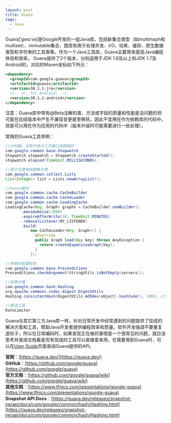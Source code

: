 ```yaml
---
layout: post
title: Guava
tags:
  - Java
---
```


Guava[ˈɡwɑːvə]是Google开发的一组Java库，包括新集合类型（如multimaph和multiset）、immutable集合、图库和用于处理并发、I/O、哈希、缓存、原生数据类型和字符串的工具类等。作为一个Java工具库，Guava主要用来提高Java编程体验和效率。
Guava提供了2个版本，分别适用于JDK 1.8及以上和JDK 1.7及Android的，对应的Maven坐标如下所示：  

```xml
<dependency>
  <groupId>com.google.guava</groupId>
  <artifactId>guava</artifactId>
  <version>30.1.1-jre</version>
  <!-- or, for Android: -->
  <version>30.1.1-android</version>
</dependency>
```
注意：Guava库中带有@Beta注解的类、方法或字段的质量和性能是没问题的但可能在后续版本中产生不兼容变更甚至移除，因此不宜用在作为依赖库的代码中，但是可以用在作为应用的代码中（版本升级时可能需要进行一些处理）。  

常用的Guava工具举例：  
```java
//计时器，可用于统计三方接口调用耗时
com.google.common.base.Stopwatch
Stopwatch stopwatch = Stopwatch.createStarted();
stopwatch.elapsed(TimeUnit.MILLISECONDS);

//用于方便地创建集合类
com.google.common.collect.Lists
List<Integer> list = Lists.newArrayList();

//Guava缓存
com.google.common.cache.CacheBuilder
com.google.common.cache.CacheLoader
com.google.common.cache.LoadingCache
LoadingCache<Key, Graph> graphs = CacheBuilder.newBuilder()
       .maximumSize(1000)
       .expireAfterWrite(10, TimeUnit.MINUTES)
       .removalListener(MY_LISTENER)
       .build(
           new CacheLoader<Key, Graph>() {
             @Override
             public Graph load(Key key) throws AnyException {
               return createExpensiveGraph(key);
             }
           });

//参数的前置校验
com.google.common.base.Preconditions
Preconditions.checkArgument(StringUtils.isNotEmpty(servers));

//哈希分桶
com.google.common.hash.Hashing
org.apache.commons.codec.digest.DigestUtils
Hashing.consistentHash(DigestUtils.md5Hex(object).hashCode(), 100); //https://en.wikipedia.org/wiki/Consistent_hashing

//限流工具
RateLimiter
```

Guava与其它第三方Java库一样，针对日常开发中经常遇到的问题提供了现成的解决方案和工具，帮助Java开发者提供编程效率和质量。软件开发强调不要重复造轮子，所以在日常编码时，如果发现正在做的事情是一个很常见的问题，就应该思考并查阅文档看是否有现成的工具可以直接拿来用。在需要用到Guava时，可以在[User Guide](https://github.com/google/guava/wiki)页面查阅Guava提供的API。


**官网**：[https://guava.dev/](https://guava.dev/)  
**GitHub**：[https://github.com/google/guava](https://github.com/google/guava)  
**官方文档**：[https://github.com/google/guava/wiki](https://github.com/google/guava/wiki)  
**其他文档**：[https://www.tfnico.com/presentations/google-guava](https://www.tfnico.com/presentations/google-guava)  
**Snapshot API Docs**：[https://guava.dev/releases/snapshot-jre/api/docs/com/google/common/hash/Hashing.html](https://guava.dev/releases/snapshot-jre/api/docs/com/google/common/hash/Hashing.html)  
